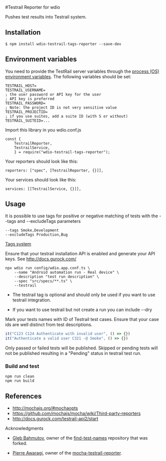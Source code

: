 #Testrail Reporter for wdio

Pushes test results into Testrail system.

## Installation

```shell
$ npm install wdio-testrail-tags-reporter --save-dev
```

## Environment variables

You need to provide the TestRail server variables through the [process (OS) environment variables](https://en.wikipedia.org/wiki/Environment_variable). The following variables should be set:

```
TESTRAIL_HOST=
TESTRAIL_USERNAME=
; the user password or API key for the user
; API key is preferred
TESTRAIL_PASSWORD=
; Note: the project ID is not very sensitive value
TESTRAIL_PROJECTID=
; if you use suites, add a suite ID (with S or without)
TESTRAIL_SUITEID=...
```

Import this library in you wdio.conf.js

    const { 
        TestrailReporter, 
        TestrailService,
        } = require("wdio-testrail-tags-reporter");

Your reporters should look like this:

    reporters: ["spec", [TestrailReporter, {}]],

Your services should look like this:

    services: [[TestrailService, {}]],

## Usage

It is possible to use tags for positive or negative matching of tests with the --tags and --excludeTags parameters

    --tags Smoke,Development
    --excludeTags Production,Bug

[Tags system](https://github.com/ManuelBuslon/find-test-names/tree/mocha-version)

Ensure that your testrail installation API is enabled and generate your API keys. See http://docs.gurock.com/
  
    npx wdio run config/wdio.app.conf.ts \
        --name "Android automation run - Real device" \
        --description "test run description" \
        --spec "src/specs/**.ts" \
        --testrail

* The testrail tag is optional and should only be used if you want to use testrail integration.

* If you want to use testrail but not create a run you can include --dry

Mark your tests names with ID of Testrail test cases. Ensure that your case ids are well distinct from test descriptions.
 
```Javascript
it("C123 C124 Authenticate with invalid user", () => {})
it("Authenticate a valid user C321 -@ Smoke", () => {})
```

Only passed or failed tests will be published. Skipped or pending tests will not be published resulting in a "Pending" status in testrail test run.

### Build and test
```
npm run clean
npm run build
```

## References
- http://mochajs.org/#mochaopts
- https://github.com/mochajs/mocha/wiki/Third-party-reporters
- http://docs.gurock.com/testrail-api2/start

Acknowledgments

* [Gleb Bahmutov](https://github.com/bahmutov), owner of the [find-test-names](https://github.com/bahmutov/find-test-names) repository that was forked.

* [Pierre Awaragi](https://github.com/awaragi), owner of the [mocha-testrail-reporter](https://github.com/awaragi/mocha-testrail-reporter).